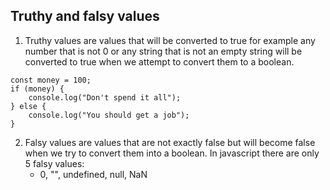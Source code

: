 ## Truthy and falsy values

 1. Truthy values are values that will be converted to true for example any number that is not 0 or any string that is not an empty string will be converted to true when we attempt to convert them to a boolean.
```
const money = 100;
if (money) {
    console.log("Don't spend it all");
} else {
    console.log("You should get a job");
}
```

2. Falsy values are values that are not exactly false but will become false when we try to convert them into a boolean.
   In javascript there are only 5 falsy values: 
   - 0, "", undefined, null, NaN

  

   

  